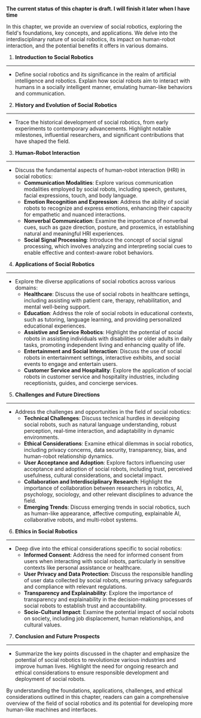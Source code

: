 **The current status of this chapter is draft. I will finish it later when I have time**

In this chapter, we provide an overview of social robotics, exploring the field's foundations, key concepts, and applications. We delve into the interdisciplinary nature of social robotics, its impact on human-robot interaction, and the potential benefits it offers in various domains.

1. **Introduction to Social Robotics**
--------------------------------------

* Define social robotics and its significance in the realm of artificial intelligence and robotics. Explain how social robots aim to interact with humans in a socially intelligent manner, emulating human-like behaviors and communication.

2. **History and Evolution of Social Robotics**
-----------------------------------------------

* Trace the historical development of social robotics, from early experiments to contemporary advancements. Highlight notable milestones, influential researchers, and significant contributions that have shaped the field.

3. **Human-Robot Interaction**
------------------------------

* Discuss the fundamental aspects of human-robot interaction (HRI) in social robotics:
  * **Communication Modalities**: Explore various communication modalities employed by social robots, including speech, gestures, facial expressions, touch, and body language.
  * **Emotion Recognition and Expression**: Address the ability of social robots to recognize and express emotions, enhancing their capacity for empathetic and nuanced interactions.
  * **Nonverbal Communication**: Examine the importance of nonverbal cues, such as gaze direction, posture, and proxemics, in establishing natural and meaningful HRI experiences.
  * **Social Signal Processing**: Introduce the concept of social signal processing, which involves analyzing and interpreting social cues to enable effective and context-aware robot behaviors.

4. **Applications of Social Robotics**
--------------------------------------

* Explore the diverse applications of social robotics across various domains:
  * **Healthcare**: Discuss the use of social robots in healthcare settings, including assisting with patient care, therapy, rehabilitation, and mental well-being support.
  * **Education**: Address the role of social robots in educational contexts, such as tutoring, language learning, and providing personalized educational experiences.
  * **Assistive and Service Robotics**: Highlight the potential of social robots in assisting individuals with disabilities or older adults in daily tasks, promoting independent living and enhancing quality of life.
  * **Entertainment and Social Interaction**: Discuss the use of social robots in entertainment settings, interactive exhibits, and social events to engage and entertain users.
  * **Customer Service and Hospitality**: Explore the application of social robots in customer service and hospitality industries, including receptionists, guides, and concierge services.

5. **Challenges and Future Directions**
---------------------------------------

* Address the challenges and opportunities in the field of social robotics:
  * **Technical Challenges**: Discuss technical hurdles in developing social robots, such as natural language understanding, robust perception, real-time interaction, and adaptability in dynamic environments.
  * **Ethical Considerations**: Examine ethical dilemmas in social robotics, including privacy concerns, data security, transparency, bias, and human-robot relationship dynamics.
  * **User Acceptance and Adoption**: Explore factors influencing user acceptance and adoption of social robots, including trust, perceived usefulness, cultural considerations, and societal impact.
  * **Collaboration and Interdisciplinary Research**: Highlight the importance of collaboration between researchers in robotics, AI, psychology, sociology, and other relevant disciplines to advance the field.
  * **Emerging Trends**: Discuss emerging trends in social robotics, such as human-like appearance, affective computing, explainable AI, collaborative robots, and multi-robot systems.

6. **Ethics in Social Robotics**
--------------------------------

* Deep dive into the ethical considerations specific to social robotics:
  * **Informed Consent**: Address the need for informed consent from users when interacting with social robots, particularly in sensitive contexts like personal assistance or healthcare.
  * **User Privacy and Data Protection**: Discuss the responsible handling of user data collected by social robots, ensuring privacy safeguards and compliance with relevant regulations.
  * **Transparency and Explainability**: Explore the importance of transparency and explainability in the decision-making processes of social robots to establish trust and accountability.
  * **Socio-Cultural Impact**: Examine the potential impact of social robots on society, including job displacement, human relationships, and cultural values.

7. **Conclusion and Future Prospects**
--------------------------------------

* Summarize the key points discussed in the chapter and emphasize the potential of social robotics to revolutionize various industries and improve human lives. Highlight the need for ongoing research and ethical considerations to ensure responsible development and deployment of social robots.

By understanding the foundations, applications, challenges, and ethical considerations outlined in this chapter, readers can gain a comprehensive overview of the field of social robotics and its potential for developing more human-like machines and interfaces.
